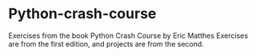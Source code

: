 # Python-crash-course

Exercises from the book Python Crash Course by Eric Matthes 
Exercises are from the first edition, and projects are from the second.
